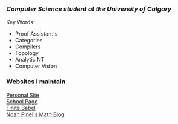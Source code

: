 ### ***Computer Science student at the University of Calgary*** 

Key Words:
* Proof Assistant's
* Categories
* Compilers
* Topology
* Analytic NT
* Computer Vision



### Websites I maintain
[Personal Site](http://noah.binaryfox.ca/)\
[School Page](https://pages.cpsc.ucalgary.ca/~noah.pinel/)\
[Finite Babel](https://noahpinel.github.io/FiniteBabel/)\
[Noah Pinel's Math Blog](https://noahpinel.github.io/NoahPinelsMathBlog/index.html)
